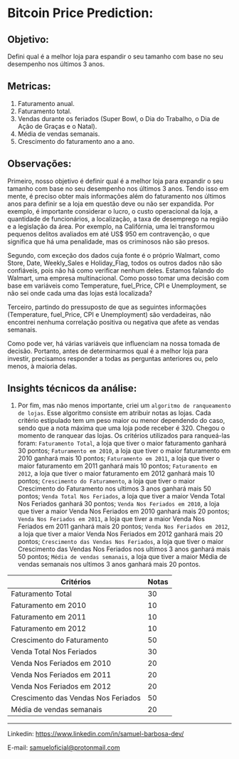 # Bitcoin Price Prediction:
## Objetivo: 
Defini qual é a melhor loja para espandir o seu tamanho com base no seu desempenho nos últimos 3 anos.

## Metricas:
1. Faturamento anual.
2. Faturamento total.
3. Vendas durante os feriados (Super Bowl, o Dia do Trabalho, o Dia de Ação de Graças e o Natal).
4. Média de vendas semanais.
5. Crescimento do faturamento ano a ano.

## Observações:
Primeiro, nosso objetivo é definir qual é a melhor loja para expandir o seu tamanho com base no seu desempenho nos últimos 3 anos. Tendo isso em mente, é preciso obter mais informações além do faturamento nos últimos anos para definir se a loja em questão deve ou não ser expandida. Por exemplo, é importante considerar o lucro, o custo operacional da loja, a quantidade de funcionários, a localização, a taxa de desemprego na região e a legislação da área. Por exemplo, na Califórnia, uma lei transformou pequenos delitos avaliados em até US$ 950 em contravenção, o que significa que há uma penalidade, mas os criminosos não são presos.

Segundo, com exceção dos dados cuja fonte é o próprio Walmart, como Store, Date, Weekly_Sales e Holiday_Flag, todos os outros dados não são confiáveis, pois não há como verificar nenhum deles. Estamos falando do Walmart, uma empresa multinacional. Como posso tomar uma decisão com base em variáveis como Temperature, fuel_Price, CPI e Unemployment, se não sei onde cada uma das lojas está localizada?

Terceiro, partindo do pressuposto de que as seguintes informações (Temperature, fuel_Price, CPI e Unemployment) são verdadeiras, não encontrei nenhuma correlação positiva ou negativa que afete as vendas semanais.

Como pode ver, há várias variáveis que influenciam na nossa tomada de decisão. Portanto, antes de determinarmos qual é a melhor loja para investir, precisamos responder a todas as perguntas anteriores ou, pelo menos, à maioria delas.

## Insights técnicos da análise:

1. Por fim, mas não menos importante, criei um `algoritmo de ranqueamento de lojas`. Esse algoritmo consiste em atribuir notas as lojas. Cada critério estipulado tem um peso maior ou menor dependendo do caso, sendo que a nota máxima que uma loja pode receber é 320. Chegou o momento de ranquear das lojas. Os critérios utilizados para ranqueá-las foram: `Faturamento Total`, a loja que tiver o maior faturamento ganhará 30 pontos; `Faturamento em 2010`, a loja que tiver o maior faturamento em 2010 ganhará mais 10 pontos; `Faturamento em 2011`, a loja que tiver o maior faturamento em 2011 ganhará mais 10 pontos; `Faturamento em 2012`, a loja que tiver o maior faturamento em 2012 ganhará mais 10 pontos; `Crescimento do Faturamento`, a loja que tiver o maior Crescimento do Faturamento nos ultimos 3 anos ganhará mais 50 pontos; `Venda Total Nos Feriados`, a loja que tiver a maior Venda Total Nos Feriados ganhará 30 pontos; `Venda Nos Feriados em 2010`, a loja que tiver a maior Venda Nos Feriados em 2010 ganhará mais 20 pontos; `Venda Nos Feriados em 2011`, a loja que tiver a maior Venda Nos Feriados em 2011 ganhará mais 20 pontos; `Venda Nos Feriados em 2012`, a loja que tiver a maior Venda Nos Feriados em 2012 ganhará mais 20 pontos; `Crescimento das Vendas Nos Feriados`, a loja que tiver o maior Crescimento das Vendas Nos Feriados nos ultimos 3 anos ganhará mais 50 pontos; `Média de vendas semanais`, a loja que tiver a maior Média de vendas semanais nos ultimos 3 anos ganhará mais 20 pontos.

Critérios  | Notas
---------- | ----
Faturamento Total   | 30
Faturamento em 2010 | 10
Faturamento em 2011 | 10
Faturamento em 2012 | 10
Crescimento do Faturamento | 50
Venda Total Nos Feriados | 30
Venda Nos Feriados em 2010 | 20
Venda Nos Feriados em 2011 | 20
Venda Nos Feriados em 2012 | 20
Crescimento das Vendas Nos Feriados | 50
Média de vendas semanais | 20

---
Linkedin: <https://www.linkedin.com/in/samuel-barbosa-dev/> 

E-mail: <samueloficial@protonmail.com>